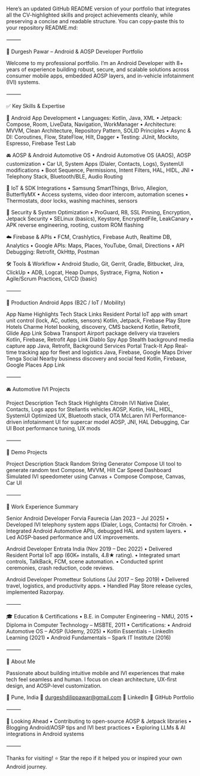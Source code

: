 Here’s an updated GitHub README version of your portfolio that integrates all the CV-highlighted skills and project achievements cleanly, while preserving a concise and readable structure. You can copy-paste this to your repository README.md:

⸻

🚀 Durgesh Pawar – Android & AOSP Developer Portfolio

Welcome to my professional portfolio. I’m an Android Developer with 8+ years of experience building robust, secure, and scalable solutions across consumer mobile apps, embedded AOSP layers, and in-vehicle infotainment (IVI) systems.

⸻

✅ Key Skills & Expertise

📱 Android App Development
	•	Languages: Kotlin, Java, XML
	•	Jetpack: Compose, Room, LiveData, Navigation, WorkManager
	•	Architecture: MVVM, Clean Architecture, Repository Pattern, SOLID Principles
	•	Async & DI: Coroutines, Flow, StateFlow, Hilt, Dagger
	•	Testing: JUnit, Mockito, Espresso, Firebase Test Lab

🚘 AOSP & Android Automotive OS
	•	Android Automotive OS (AAOS), AOSP customization
	•	Car UI, System Apps (Dialer, Contacts, Logs), SystemUI modifications
	•	Boot Sequence, Permissions, Intent Filters, HAL, HIDL, JNI
	•	Telephony Stack, Bluetooth/BLE, Audio Routing

📶 IoT & SDK Integrations
	•	Samsung SmartThings, Brivo, Allegion, ButterflyMX
	•	Access systems, video door intercom, automation scenes
	•	Thermostats, door locks, washing machines, sensors

🔐 Security & System Optimization
	•	ProGuard, R8, SSL Pinning, Encryption, Jetpack Security
	•	SELinux (basics), Keystore, EncryptedFile, LeakCanary
	•	APK reverse engineering, rooting, custom ROM flashing

☁️ Firebase & APIs
	•	FCM, Crashlytics, Firebase Auth, Realtime DB, Analytics
	•	Google APIs: Maps, Places, YouTube, Gmail, Directions
	•	API Debugging: Retrofit, OkHttp, Postman

🛠 Tools & Workflow
	•	Android Studio, Git, Gerrit, Gradle, Bitbucket, Jira, ClickUp
	•	ADB, Logcat, Heap Dumps, Systrace, Figma, Notion
	•	Agile/Scrum Practices, CI/CD (basic)

⸻

📱 Production Android Apps (B2C / IoT / Mobility)

App Name	Highlights	Tech Stack	Links
Resident Portal	IoT app with smart unit control (lock, AC, outlets, sensors)	Kotlin, Jetpack, Firebase	Play Store
Hotels Charme	Hotel booking, discovery, CMS backend	Kotlin, Retrofit, Glide	App Link
Sobwa Transport	Airport package delivery via travelers	Kotlin, Firebase, Retrofit	App Link
Diablo Spy App	Stealth background media capture app	Java, Retrofit, Background Services	Portal
Track-It App	Real-time tracking app for fleet and logistics	Java, Firebase, Google Maps	Driver
Tenga Social	Nearby business discovery and social feed	Kotlin, Firebase, Google Places	App Link


⸻

🚘 Automotive IVI Projects

Project	Description	Tech Stack	Highlights
Citroën IVI	Native Dialer, Contacts, Logs apps for Stellantis vehicles	AOSP, Kotlin, HAL, HIDL, SystemUI	Optimized UX, Bluetooth stack, OTA
McLaren IVI	Performance-driven infotainment UI for supercar model	AOSP, JNI, HAL Debugging, Car UI	Boot performance tuning, UX mods


⸻

🧪 Demo Projects

Project	Description	Stack
Random String Generator	Compose UI tool to generate random text	Compose, MVVM, Hilt
Car Speed Dashboard	Simulated IVI speedometer using Canvas + Compose	Compose, Canvas, Car UI


⸻

💼 Work Experience Summary

Senior Android Developer
Forvia Faurecia (Jan 2023 – Jul 2025)
	•	Developed IVI telephony system apps (Dialer, Logs, Contacts) for Citroën.
	•	Integrated Android Automotive APIs, debugged HAL and system layers.
	•	Led AOSP-based performance and UX improvements.

Android Developer
Entrata India (Nov 2019 – Dec 2022)
	•	Delivered Resident Portal IoT app (60K+ installs, 4.8★ rating).
	•	Integrated smart controls, TalkBack, FCM, scene automation.
	•	Conducted sprint ceremonies, crash reduction, code reviews.

Android Developer
Prometteur Solutions (Jul 2017 – Sep 2019)
	•	Delivered travel, logistics, and productivity apps.
	•	Handled Play Store release cycles, implemented Razorpay.

⸻

🎓 Education & Certifications
	•	B.E. in Computer Engineering – NMU, 2015
	•	Diploma in Computer Technology – MSBTE, 2011
	•	Certifications:
	•	Android Automotive OS – AOSP (Udemy, 2025)
	•	Kotlin Essentials – LinkedIn Learning (2021)
	•	Android Fundamentals – Spark IT Institute (2016)

⸻

📌 About Me

Passionate about building intuitive mobile and IVI experiences that make tech feel seamless and human. I focus on clean architecture, UX-first design, and AOSP-level customization.

📍 Pune, India
📧 durgeshdilippawar@gmail.com
🔗 LinkedIn
📱 GitHub Portfolio

⸻

🌱 Looking Ahead
	•	Contributing to open-source AOSP & Jetpack libraries
	•	Blogging Android/AOSP tips and IVI best practices
	•	Exploring LLMs & AI integrations in Android systems

⸻

Thanks for visiting! ⭐ Star the repo if it helped you or inspired your own Android journey.
